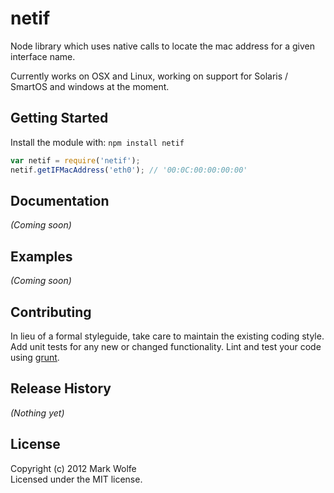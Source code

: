 # netif

Node library which uses native calls to locate the mac address for
a given interface name.

Currently works on OSX and Linux, working on support for Solaris /
SmartOS and windows at the moment.

## Getting Started
Install the module with: `npm install netif`

```javascript
var netif = require('netif');
netif.getIFMacAddress('eth0'); // '00:0C:00:00:00:00'
```

## Documentation
_(Coming soon)_

## Examples
_(Coming soon)_

## Contributing
In lieu of a formal styleguide, take care to maintain the existing coding style. Add unit tests for any new or changed functionality. Lint and test your code using [grunt](https://github.com/gruntjs/grunt).

## Release History
_(Nothing yet)_

## License
Copyright (c) 2012 Mark Wolfe  
Licensed under the MIT license.
